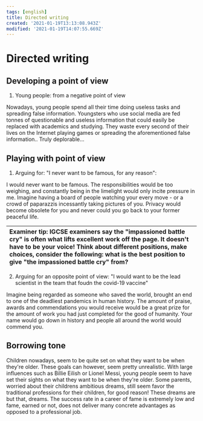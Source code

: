 ```yaml
---
tags: [english]
title: Directed writing
created: '2021-01-19T13:13:08.943Z'
modified: '2021-01-19T14:07:55.669Z'
---
```


# Directed writing

## Developing a point of view

1. Young people: from a negative point of view

Nowadays, young people spend all their time doing useless tasks and spreading false information. Youngsters who use social media are fed tonnes of questionable and useless information that could easily be replaced with academics and studying. They waste every second of their lives on the Internet playing games or spreading the aforementioned false information.. Truly deplorable...

## Playing with point of view

1. Arguing for: "I never want to be famous, for any reason":

I would never want to be famous. The responsibilities would be too weighing, and constantly being in the limelight would only incite pressure in me. Imagine having a board of people watching your every move - or a crowd of paparazzis incessantly taking pictures of you. Privacy would become obsolete for you and never could you go back to your former peaceful life. 



| Examiner tip: IGCSE examiners say the "impassioned battle cry" is often what lifts excellent work off the page. It doesn't have to be your voice! Think about different positions, make choices, consider the following: what is the best position to give "the impassioned battle cry" from? |  
| :------------- | 


2. Arguing for an opposite point of view: "I would want to be the lead scientist in the team that foudn the covid-19 vaccine"

Imagine being regarded as someone who saved the world, brought an end to one of the deadliest pandemics in human history. The amount of praise, awards and commendations you would receive would be a great prize for the amount of work you had just completed for the good of humanity. Your name would go down in history and people all around the world would commend you.


## Borrowing tone

Children nowadays, seem to be quite set on what they want to be when they're older. These goals can however, seem pretty unrealistic. With large influences such as Billie Eilish or Lionel Messi, young people seem to have set their sights on what they want to be when they're older. Some parents, worried about their childrens ambitious dreams, still seem favor the traditional professions for their children, for good reason! These dreams are but that, dreams. The success rate in a career of fame is extremely low and fame, earned or not, does not deliver many concrete advantages as opposed to a professional job. 
